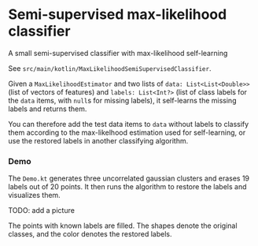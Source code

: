 Semi-supervised max-likelihood classifier
===

A small semi-supervised classifier with max-likelihood self-learning

See `src/main/kotlin/MaxLikelihoodSemiSupervisedClassifier`. 

Given a `MaxLikelihoodEstimator` and two lists of 
`data: List<List<Double>>` (list of vectors of features) and 
`labels: List<Int?>` (list of class labels for the `data` items, with `null`s 
for missing labels), it self-learns the missing labels and returns them.

You can therefore add the test data items to `data` without labels to classify
them according to the max-likelhood estimation used for self-learning, or 
use the restored labels in another classifying algorithm.

### Demo

The `Demo.kt` generates three uncorrelated gaussian clusters and erases 19 labels
out of 20 points. It then runs the algorithm to restore the labels and visualizes 
them.

TODO: add a picture

The points with known labels are filled. The shapes denote the original classes, 
and the color denotes the restored labels.